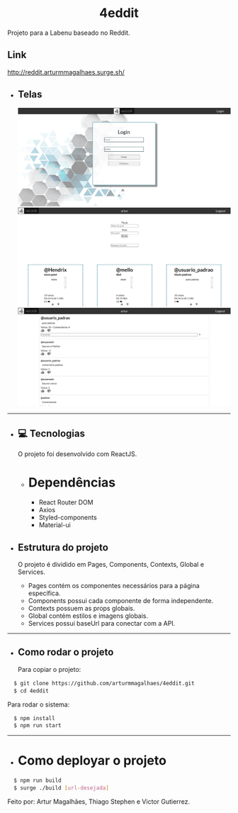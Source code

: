 <h1 align="center">4eddit</h1>
Projeto para a Labenu baseado no Reddit.

  ## Link
  http://reddit.arturmmagalhaes.surge.sh/

- ## Telas
  <img src="./src/Global/4eddit-login.png" />
  <img src="./src/Global/4eddit-feed.png" />
  <img src="./src/Global/4eddit-post.png" />
---
- ## 💻️ Tecnologias
  O projeto foi desenvolvido com ReactJS.

  - # Dependências
    - React Router DOM
    - Axios
    - Styled-components
    - Material-ui
    
- ## Estrutura do projeto

  O projeto é dividido em Pages, Components, Contexts, Global e Services.
    - Pages contém os componentes necessários para a página específica.
    - Components possui cada componente de forma independente.
    - Contexts possuem as props globais.
    - Global contém estilos e imagens globais.
    - Services possui baseUrl para conectar com a API.
---
- ## Como rodar o projeto

  Para copiar o projeto:
```bash
  $ git clone https://github.com/arturmmagalhaes/4eddit.git
  $ cd 4eddit
```
  Para rodar o sistema:
```bash
  $ npm install
  $ npm run start
```
---
- # Como deployar o projeto
```bash
  $ npm run build
  $ surge ./build [url-desejada]
```

Feito por: Artur Magalhães, Thiago Stephen e Victor Gutierrez.
